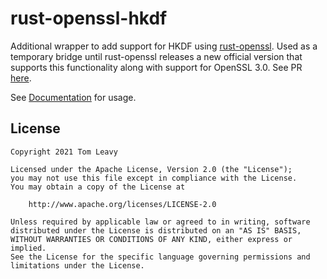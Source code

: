 # rust-openssl-hkdf

Additional wrapper to add support for HKDF using [rust-openssl](https://github.com/sfackler/rust-openssl). Used as a temporary bridge until rust-openssl releases a new official version that supports this functionality along with support for OpenSSL 3.0. See PR [here](https://github.com/sfackler/rust-openssl/pull/1498). 

See [Documentation](https://crates.io/crates/openssl-hkdf) for usage.

## License

```
Copyright 2021 Tom Leavy

Licensed under the Apache License, Version 2.0 (the "License");
you may not use this file except in compliance with the License.
You may obtain a copy of the License at

    http://www.apache.org/licenses/LICENSE-2.0

Unless required by applicable law or agreed to in writing, software
distributed under the License is distributed on an "AS IS" BASIS,
WITHOUT WARRANTIES OR CONDITIONS OF ANY KIND, either express or implied.
See the License for the specific language governing permissions and
limitations under the License.
```
